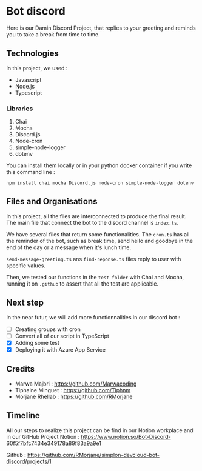 # Bot discord

Here is our Damin Discord Project, that replies to your greeting and reminds you to take a break from time to time.

## Technologies

In this project, we used :  

 - Javascript                            
 - Node.js
 - Typescript
 
 ### Libraries

 1. Chai
 2. Mocha
 3. Discord.js
 4. Node-cron
 5. simple-node-logger
 6. dotenv

 
 You can install them locally or in your python docker container if you write this command line :

    npm install chai mocha Discord.js node-cron simple-node-logger dotenv


## Files and Organisations


In this project, all the files are interconnected to produce the final result.
The main file that connect the bot to the discord channel is `index.ts`.

We have several files that return some functionalities.
The `cron.ts` has all the reminder of the bot, such as break time, send hello and goodbye in the end of the day or a message when it's lunch time.

`send-message-greeting.ts` ans `find-reponse.ts` files reply to user with specific values.

Then, we tested our functions in the `test folder` with Chai and Mocha, running it on `.github` to assert that all the test are applicable.



## Next step

In the near futur, we will add more functionnalities in our discord bot :

 - [ ] Creating groups with cron
 - [ ] Convert all of our script in TypeScript 
 - [X] Adding some test
 - [X] Deploying it with Azure App Service

## Credits
- Marwa Majbri : https://github.com/Marwacoding
- Tiphaine Minguet : https://github.com/Tiphnm
- Morjane Rhellab : https://github.com/RMorjane
 
## Timeline

All our steps to realize this project can be find in our Notion workplace and in our GitHub Project
Notion : https://www.notion.so/Bot-Discord-60f5f7bfc7434e349178a89f83a9a9e1



Github : https://github.com/RMorjane/simplon-devcloud-bot-discord/projects/1
